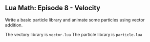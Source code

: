 ## Lua Math: Episode 8 - Velocity

Write a basic particle library and animate some particles using vector addition.

The vectory library is `vector.lua`
The particle library is `particle.lua`